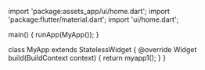 import 'package:assets_app/ui/home.dart';
import 'package:flutter/material.dart';
import 'ui/home.dart';

main() {
  runApp(MyApp());
}

class MyApp extends StatelessWidget {
  @override
  Widget build(BuildContext context) {
    return myapp1();
  }
}
